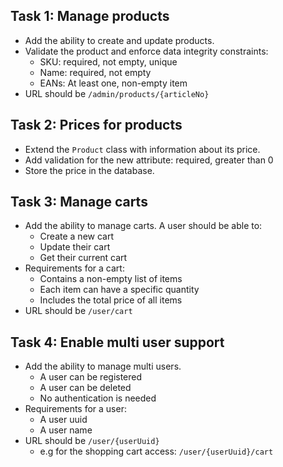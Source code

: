 ## Task 1: Manage products

- Add the ability to create and update products.
- Validate the product and enforce data integrity constraints:
  - SKU: required, not empty, unique
  - Name: required, not empty
  - EANs: At least one, non-empty item
- URL should be `/admin/products/{articleNo}`  
  
## Task 2: Prices for products

- Extend the `Product` class with information about its price.
- Add validation for the new attribute: required, greater than 0
- Store the price in the database.

## Task 3: Manage carts

- Add the ability to manage carts.
  A user should be able to:
  - Create a new cart
  - Update their cart
  - Get their current cart
- Requirements for a cart:
  - Contains a non-empty list of items
  - Each item can have a specific quantity
  - Includes the total price of all items
- URL should be `/user/cart`

## Task 4: Enable multi user support

- Add the ability to manage multi users.
  - A user can be registered
  - A user can be deleted
  - No authentication is needed
- Requirements for a user:
  - A user uuid
  - A user name
- URL should be `/user/{userUuid}`
  - e.g for the shopping cart access: `/user/{userUuid}/cart`